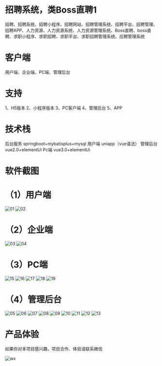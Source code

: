
# 招聘系统，类Boss直聘1

招聘、招聘系统、招聘小程序、招聘网站、招聘管理系统、招聘平台、招聘管理、招聘APP、人力资源、人力资源系统、人力资源管理系统、Boss直聘、boss直聘、求职小程序、求职招聘、求职平台、求职招聘管理系统、应聘管理系统

# 客户端

 用户端、企业端、PC端、管理后台

 # 支持

 1、H5版本
 2、小程序版本
 3、PC客户端
 4、管理后台
 5、APP

 # 技术栈

 后台服务 springboot+mybatisplus+mysql
用户端 uniapp（vue语法）
管理后台 vue2.0+elementUi
Pc端 vue3.0+elementUi

# 软件截图

# （1）用户端
![01](https://github.com/user-attachments/assets/fb879123-1c76-4036-ab02-5e6bd9cc1ee9)
![02](https://github.com/user-attachments/assets/d5c1761b-31b3-441e-b99b-894cba1f7023)

# （2）企业端
![03](https://github.com/user-attachments/assets/4f61e64b-b5f0-4892-beba-0e640c2a85a0)
![04](https://github.com/user-attachments/assets/3f4fb549-ec8d-493b-9594-49e38f755d52)

# （3）PC端
![15](https://github.com/user-attachments/assets/fa36071d-6a24-4774-88a2-0b8b2c6fe631)
![16](https://github.com/user-attachments/assets/7cdf5b53-493a-4914-8b4f-dc0f6ed226bf)
![17](https://github.com/user-attachments/assets/13c2b065-ff6a-47d5-8fa0-a82380b94012)
![18](https://github.com/user-attachments/assets/913164f9-885a-4674-8667-ac9bde416736)
![19](https://github.com/user-attachments/assets/ad9bc867-40ec-433f-93f6-e99bf245eb60)






# （4）管理后台

![05](https://github.com/user-attachments/assets/bdc48313-58a4-40ab-bb2f-87407185fced)
![06](https://github.com/user-attachments/assets/001cc8c1-84a6-428f-9220-8181dc4a3eca)
![07](https://github.com/user-attachments/assets/c10f60ef-fdc2-4d8a-a0a0-341e106a4256)
![08](https://github.com/user-attachments/assets/ac941131-c5fa-4e2c-add6-85585a13d6c7)
![09](https://github.com/user-attachments/assets/b8533806-6143-4bb8-8d32-5c2234b9f617)
![10](https://github.com/user-attachments/assets/da4c44fb-13ca-43f9-8221-fef39371a0f0)
![11](https://github.com/user-attachments/assets/ee50cdbf-1e2c-40cd-bdbc-252d72a4b266)
![12](https://github.com/user-attachments/assets/6cd1d402-0ee8-4e7a-95d3-a06ff0284eca)
![13](https://github.com/user-attachments/assets/d1eedc8f-1b4b-4654-8ca4-6cd614c5f4b7)

# 产品体验

如果你对本项目感兴趣，项目合作、体验请联系微信

![wx](https://github.com/user-attachments/assets/f5cbdacd-1a87-440e-bcb9-dd5c079043de)

















 
